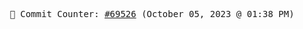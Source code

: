 <p align="center">
    <samp>
        📮 Commit Counter: <a href="https://github.com/Javascript-void0/Javascript-void0/commits/main">#69526</a> (October 05, 2023 @ 01:38 PM)
    </samp>
</p>